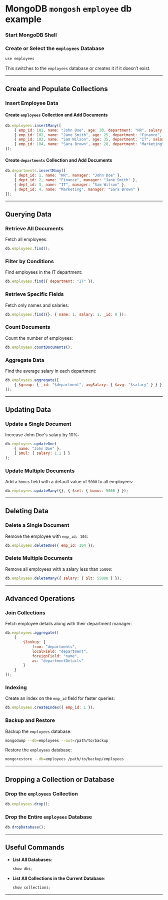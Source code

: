 
# MongoDB `mongosh` `employee` db example


### Start MongoDB Shell


### Create or Select the `employees` Database
```javascript
use employees
```

This switches to the `employees` database or creates it if it doesn’t exist.

---

## Create and Populate Collections

### Insert Employee Data

#### Create `employees` Collection and Add Documents
```javascript
db.employees.insertMany([
    { emp_id: 101, name: "John Doe", age: 30, department: "HR", salary: 60000 },
    { emp_id: 102, name: "Jane Smith", age: 25, department: "Finance", salary: 55000 },
    { emp_id: 103, name: "Sam Wilson", age: 35, department: "IT", salary: 75000 },
    { emp_id: 104, name: "Sara Brown", age: 28, department: "Marketing", salary: 50000 }
]);
```

#### Create `departments` Collection and Add Documents
```javascript
db.departments.insertMany([
    { dept_id: 1, name: "HR", manager: "John Doe" },
    { dept_id: 2, name: "Finance", manager: "Jane Smith" },
    { dept_id: 3, name: "IT", manager: "Sam Wilson" },
    { dept_id: 4, name: "Marketing", manager: "Sara Brown" }
]);
```

---

## Querying Data

### Retrieve All Documents
Fetch all employees:
```javascript
db.employees.find();
```

### Filter by Conditions
Find employees in the IT department:
```javascript
db.employees.find({ department: "IT" });
```

### Retrieve Specific Fields
Fetch only names and salaries:
```javascript
db.employees.find({}, { name: 1, salary: 1, _id: 0 });
```

### Count Documents
Count the number of employees:
```javascript
db.employees.countDocuments();
```

### Aggregate Data
Find the average salary in each department:
```javascript
db.employees.aggregate([
    { $group: { _id: "$department", avgSalary: { $avg: "$salary" } } }
]);
```

---

## Updating Data

### Update a Single Document
Increase John Doe's salary by 10%:
```javascript
db.employees.updateOne(
    { name: "John Doe" },
    { $mul: { salary: 1.1 } }
);
```

### Update Multiple Documents
Add a `bonus` field with a default value of `5000` to all employees:
```javascript
db.employees.updateMany({}, { $set: { bonus: 5000 } });
```

---

## Deleting Data

### Delete a Single Document
Remove the employee with `emp_id: 104`:
```javascript
db.employees.deleteOne({ emp_id: 104 });
```

### Delete Multiple Documents
Remove all employees with a salary less than `55000`:
```javascript
db.employees.deleteMany({ salary: { $lt: 55000 } });
```

---

## Advanced Operations

### Join Collections
Fetch employee details along with their department manager:
```javascript
db.employees.aggregate([
    {
        $lookup: {
            from: "departments",
            localField: "department",
            foreignField: "name",
            as: "departmentDetails"
        }
    }
]);
```

### Indexing
Create an index on the `emp_id` field for faster queries:
```javascript
db.employees.createIndex({ emp_id: 1 });
```

### Backup and Restore
Backup the `employees` database:
```bash
mongodump --db=employees --out=/path/to/backup
```
Restore the `employees` database:
```bash
mongorestore --db=employees /path/to/backup/employees
```

---

## Dropping a Collection or Database

### Drop the `employees` Collection
```javascript
db.employees.drop();
```

### Drop the Entire `employees` Database
```javascript
db.dropDatabase();
```

---

## Useful Commands

- **List All Databases**:
  ```javascript
  show dbs;
  ```
- **List All Collections in the Current Database**:
  ```javascript
  show collections;
  ```

---
